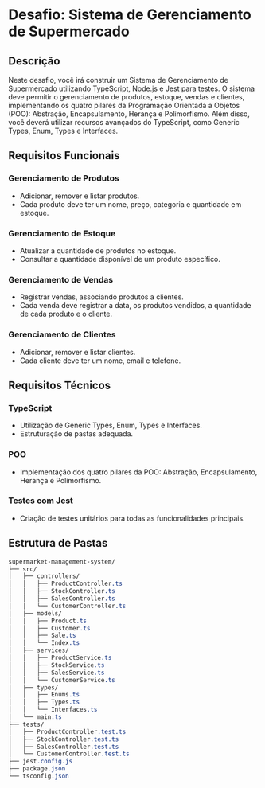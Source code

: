 # Desafio: Sistema de Gerenciamento de Supermercado

## Descrição

Neste desafio, você irá construir um Sistema de Gerenciamento de Supermercado utilizando TypeScript, Node.js e Jest para testes. O sistema deve permitir o gerenciamento de produtos, estoque, vendas e clientes, implementando os quatro pilares da Programação Orientada a Objetos (POO): Abstração, Encapsulamento, Herança e Polimorfismo. Além disso, você deverá utilizar recursos avançados do TypeScript, como Generic Types, Enum, Types e Interfaces.

## Requisitos Funcionais

### Gerenciamento de Produtos

- Adicionar, remover e listar produtos.
- Cada produto deve ter um nome, preço, categoria e quantidade em estoque.

### Gerenciamento de Estoque

- Atualizar a quantidade de produtos no estoque.
- Consultar a quantidade disponível de um produto específico.

### Gerenciamento de Vendas

- Registrar vendas, associando produtos a clientes.
- Cada venda deve registrar a data, os produtos vendidos, a quantidade de cada produto e o cliente.

### Gerenciamento de Clientes

- Adicionar, remover e listar clientes.
- Cada cliente deve ter um nome, email e telefone.

## Requisitos Técnicos

### TypeScript

- Utilização de Generic Types, Enum, Types e Interfaces.
- Estruturação de pastas adequada.

### POO

- Implementação dos quatro pilares da POO: Abstração, Encapsulamento, Herança e Polimorfismo.

### Testes com Jest

- Criação de testes unitários para todas as funcionalidades principais.

## Estrutura de Pastas

```css
supermarket-management-system/
├── src/
│   ├── controllers/
│   │   ├── ProductController.ts
│   │   ├── StockController.ts
│   │   ├── SalesController.ts
│   │   └── CustomerController.ts
│   ├── models/
│   │   ├── Product.ts
│   │   ├── Customer.ts
│   │   ├── Sale.ts
│   │   └── Index.ts
│   ├── services/
│   │   ├── ProductService.ts
│   │   ├── StockService.ts
│   │   ├── SalesService.ts
│   │   └── CustomerService.ts
│   ├── types/
│   │   ├── Enums.ts
│   │   ├── Types.ts
│   │   └── Interfaces.ts
│   └── main.ts
├── tests/
│   ├── ProductController.test.ts
│   ├── StockController.test.ts
│   ├── SalesController.test.ts
│   └── CustomerController.test.ts
├── jest.config.js
├── package.json
└── tsconfig.json
